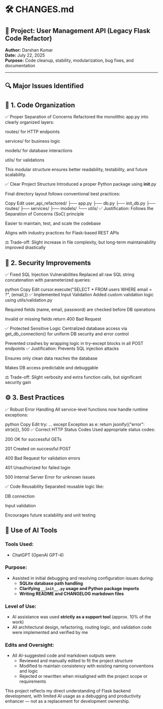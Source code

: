 
# 🛠️ CHANGES.md

## 🔧 Project: User Management API (Legacy Flask Code Refactor)
**Author:** Darshan Kumar  
**Date:** July 22, 2025    
**Purpose:** Code cleanup, stability, modularization, bug fixes, and documentation

---

## 🔍 Major Issues Identified


## 🧩 1. Code Organization
✅ Proper Separation of Concerns
Refactored the monolithic app.py into clearly organized layers:

routes/ for HTTP endpoints

services/ for business logic

models/ for database interactions

utils/ for validations

This modular structure ensures better readability, testability, and future scalability.

✅ Clear Project Structure
Introduced a proper Python package using __init__.py

Final directory layout follows conventional best practices:

Copy
Edit
user_api_refactored/
├── app.py
├── db.py
├── init_db.py
├── routes/
├── services/
├── models/
└── utils/
✅ Justification:
Follows the Separation of Concerns (SoC) principle

Easier to maintain, test, and scale the codebase

Aligns with industry practices for Flask-based REST APIs

⚖️ Trade-off:
Slight increase in file complexity, but long-term maintainability improved drastically


## 🔐 2. Security Improvements 
✅ Fixed SQL Injection Vulnerabilities
Replaced all raw SQL string concatenation with parameterized queries:

python
Copy
Edit
cursor.execute("SELECT * FROM users WHERE email = ?", (email,))
✅ Implemented Input Validation
Added custom validation logic using utils/validation.py

Required fields (name, email, password) are checked before DB operations

Invalid or missing fields return 400 Bad Request

✅ Protected Sensitive Logic
Centralized database access via get_db_connection() for uniform DB security and error control

Prevented crashes by wrapping logic in try-except blocks in all POST endpoints
✅ Justification:
Prevents SQL injection attacks

Ensures only clean data reaches the database

Makes DB access predictable and debuggable

⚖️ Trade-off:
Slight verbosity and extra function calls, but significant security gain

## ⚙️ 3. Best Practices 
✅ Robust Error Handling
All service-level functions now handle runtime exceptions:

python
Copy
Edit
try:
    ...
except Exception as e:
    return jsonify({"error": str(e)}), 500
✅ Correct HTTP Status Codes
Used appropriate status codes:

200 OK for successful GETs

201 Created on successful POST

400 Bad Request for validation errors

401 Unauthorized for failed login

500 Internal Server Error for unknown issues

✅ Code Reusability
Separated reusable logic like:

DB connection

Input validation

Encourages future scalability and unit testing


## 🤖 Use of AI Tools

### Tools Used:
- ChatGPT (OpenAI GPT-4)

### Purpose:
- Assisted in initial debugging and resolving configuration issues during:
  - **SQLite database path handling**
  - **Clarifying `__init__.py` usage and Python package imports**
  - **Writing README and CHANGELOG markdown files**

### Level of Use:
- AI assistance was used **strictly as a support tool** (approx. 10% of the work)
- All architectural design, refactoring, routing logic, and validation code were implemented and verified by me

### Edits and Oversight:
- All AI-suggested code and markdown outputs were:
  - Reviewed and manually edited to fit the project structure
  - Modified to maintain consistency with existing naming conventions and logic
  - Rejected or rewritten when misaligned with the project scope or requirements

This project reflects my direct understanding of Flask backend development, with limited AI usage as a debugging and productivity enhancer — not as a replacement for development ownership.
